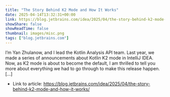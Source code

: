 ```yaml
---
title: "The Story Behind K2 Mode and How It Works"
date: 2025-04-14T13:32:31+00:00
link: https://blog.jetbrains.com/idea/2025/04/the-story-behind-k2-mode-and-how-it-works/
showShare: false
showReadTime: false
thumbnail: images/misc.png
tags: ["blog.jetbrains.com"]
---
```

I’m Yan Zhulanow, and I lead the Kotlin Analysis API team. Last year, we made a series of announcements about Kotlin K2 mode in IntelliJ IDEA. Now, as K2 mode is about to become the default, I am thrilled to tell you more about everything we had to go through to make this release happen. […]

- Link to article: https://blog.jetbrains.com/idea/2025/04/the-story-behind-k2-mode-and-how-it-works/
